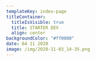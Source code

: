 ```yaml
---
templateKey: index-page
titleContainer:
  titleIsVisible: true
  title: STARTER DEV
  align: center
backgroundColor: "#ff0000"
date: 04 11 2020
image: /img/2020-11-03_14-35.png
---
```

